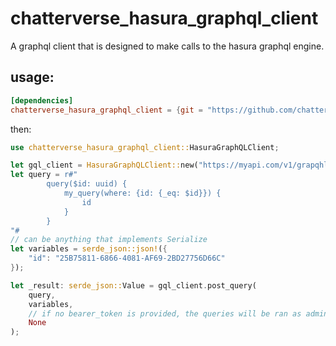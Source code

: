 # chatterverse_hasura_graphql_client

A graphql client that is designed to make calls to the hasura graphql engine.

## usage:

```toml
[dependencies]
chatterverse_hasura_graphql_client = {git = "https://github.com/chatterverse-ai/chatterverse_hasura_graphql_client.git}
```

then:

```rust
use chatterverse_hasura_graphql_client::HasuraGraphQLClient;

let gql_client = HasuraGraphQLClient::new("https://myapi.com/v1/grapqhl", "my_hasura_admin_secret");
let query = r#"
		query($id: uuid) {
			my_query(where: {id: {_eq: $id}}) {
				id
			}
		}
"#
// can be anything that implements Serialize
let variables = serde_json::json!({
	"id": "25B75811-6866-4081-AF69-2BD27756D66C"
});

let _result: serde_json::Value = gql_client.post_query(
	query,
	variables,
	// if no bearer_token is provided, the queries will be ran as admin via the x-hasura-admin-secret
	None
);
```